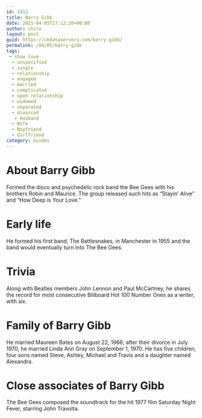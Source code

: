 ```yaml
---
id: 2412
title: Barry Gibb
date: 2021-04-05T17:12:20+00:00
author: chito
layout: post
guid: https://ukdataservers.com/barry-gibb/
permalink: /04/05/barry-gibb
tags:
 - show love
  - unspecified
  - single
  - relationship
  - engaged
  - married
  - complicated
  - open relationship
  - widowed
  - separated
  - divorced
   - Husband
  - Wife
  - Boyfriend
  - Girlfriend
category: Guides
---
```




  
  
#  About Barry Gibb
                  
                  
                  
Formed the disco and psychedelic rock band the Bee Gees with his brothers Robin and Maurice. The group released such hits as &#8220;Stayin&#8217; Alive&#8221; and &#8220;How Deep is Your Love.&#8221;
                  
                
                
                
# Early life
                  
                  
                  
He formed his first band, The Rattlesnakes, in Manchester in 1955 and the band would eventually turn into The Bee Gees.
                  
                
                
                
# Trivia
                  
                  
                  
Along with Beatles members John Lennon and Paul McCartney, he shares the record for most consecutive Billboard Hot 100 Number Ones as a writer, with six.
                  
                
                
                
# Family of Barry Gibb
                  
                  
                  
He married Maureen Bates on August 22, 1966; after their divorce in July 1970, he married Linda Ann Gray on September 1, 1970. He has five children, four sons named Steve, Ashley, Michael and Travis and a daughter named Alexandra.
                  
                
                
                
# Close associates of Barry Gibb
                  
                  
                  
The Bee Gees composed the soundtrack for the hit 1977 film Saturday Night Fever, starring John Travolta.
                  
                
              
            
          
          
          
    
    
  
